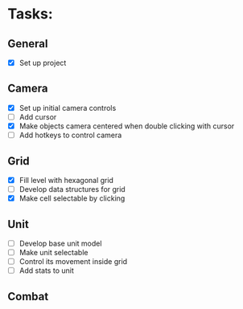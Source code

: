 # Tasks:

## General
- [x] Set up project

## Camera
- [x] Set up initial camera controls
- [ ] Add cursor
- [x] Make objects camera centered when double clicking with cursor
- [ ] Add hotkeys to control camera

## Grid
- [x] Fill level with hexagonal grid
- [ ] Develop data structures for grid
- [x] Make cell selectable by clicking

## Unit
- [ ] Develop base unit model
- [ ] Make unit selectable
- [ ] Control its movement inside grid
- [ ] Add stats to unit

## Combat
